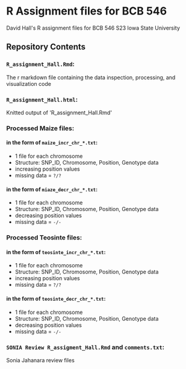 # R Assignment files for BCB 546
David Hall's R assignment files for BCB 546 S23 Iowa State University

## Repository Contents

### `R_assignment_Hall.Rmd`:
The r markdown file containing the data inspection, processing, and visualization code

### `R_assignment_Hall.html`:
Knitted output of 'R_assignment_Hall.Rmd'

### Processed Maize files:

#### in the form of `maize_incr_chr_*.txt`:
- 1 file for each chromosome
- Structure: SNP_ID, Chromosome, Position, Genotype data
- increasing position values
- missing data = `?/?`

#### in the form of `miaze_decr_chr_*.txt`:
- 1 file for each chromosome
- Structure: SNP_ID, Chromosome, Position, Genotype data
- decreasing position values
- missing data = `-/-`

### Processed Teosinte files:

#### in the form of `teosinte_incr_chr_*.txt`:
- 1 file for each chromosome
- Structure: SNP_ID, Chromosome, Position, Genotype data
- increasing position values
- missing data = `?/?`

#### in the form of `teosinte_decr_chr_*.txt`:
- 1 file for each chromosome
- Structure: SNP_ID, Chromosome, Position, Genotype data
- decreasing position values
- missing data = `-/-`

### `SONIA Review R_assigment_Hall.Rmd` and `comments.txt`:
Sonia Jahanara review files

